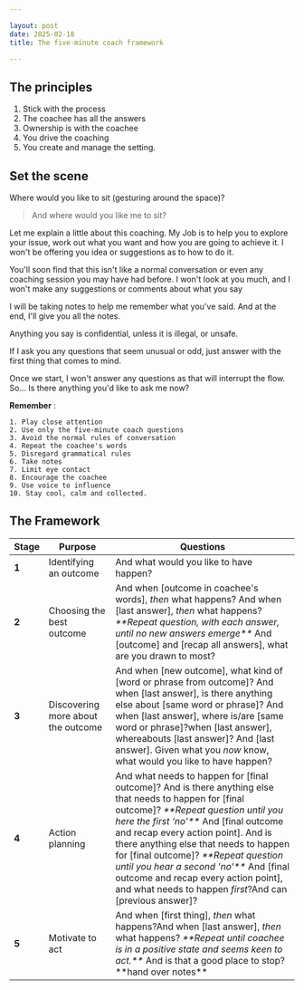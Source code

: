 ```yaml
---

layout: post
date: 2025-02-18
title: The five-minute coach framework

---
```


## The principles
    
1. Stick with the process
2. The coachee has all the answers
3. Ownership is with the coachee
4. You drive the coaching
5. You create and manage the setting.
    
## Set the scene
    
Where would you like to sit (gesturing around the space)?
    
> And where would you like me to sit?
    
Let me explain a little about this coaching. My Job is to help you to explore your issue, work out what you want and how you are going to achieve it. I won't be offering you idea or suggestions as to how to do it.
    
You'll soon find that this isn't like a normal conversation or even any coaching session you may have had before. I won't look at you much, and I won't make any suggestions or comments about what you say
    
I will be taking notes to help me remember what you've said. And at the end, I'll give you all the notes.
    
Anything you say is confidential, unless it is illegal, or unsafe.
    
If I ask you any questions that seem unusual or odd, just answer with the first thing that comes to mind.
    
Once we start, I won't answer any questions as that will interrupt the flow. So… Is there anything you'd like to ask me now?
    
 **Remember** :
    
    1. Play close attention
    2. Use only the five-minute coach questions
    3. Avoid the normal rules of conversation
    4. Repeat the coachee's words
    5. Disregard grammatical rules
    6. Take notes
    7. Limit eye contact
    8. Encourage the coachee
    9. Use voice to influence
    10. Stay cool, calm and collected.
    
## The Framework
    
| **Stage** | **Purpose** | **Questions** |
| --- | --- | --- |
| **1** | Identifying an outcome | And what would you like to have happen? |
| **2** | Choosing the best outcome | And when [outcome in coachee's words], _then_ what happens? And when [last answer], _then_ what happens? _\*\*Repeat question, with each answer, until no new answers emerge\*\*_ And [outcome] and [recap all answers], what are you drawn to most? |
| **3** | Discovering more about the outcome | And when [new outcome], what kind of [word or phrase from outcome]? And when [last answer], is there anything else about [same word or phrase]? And when [last answer], where is/are [same word or phrase]?when [last answer], whereabouts [last answer]? And [last answer]. Given what you _now_ know, what would you like to have happen? |
| **4** | Action planning | And what needs to happen for [final outcome]? And is there anything else that needs to happen for [final outcome]? _\*\*Repeat question until you here the first 'no'\*\*_ And [final outcome and recap every action point]. And is there anything else that needs to happen for [final outcome]? _\*\*Repeat question until you hear a second 'no'\*\*_ And [final outcome and recap every action point], and what needs to happen _first_?And can [previous answer]? |
| **5** | Motivate to act | And when [first thing], _then_ what happens?And when [last answer], _then_ what happens? _\*\*Repeat until coachee is in a positive state and seems keen to act.\*\*_ And is that a good place to stop? \*\*hand over notes\*\* |